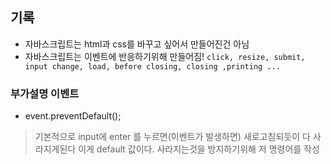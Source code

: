 ## 기록

- 자바스크립트는 html과 css를 바꾸고 싶어서 만들어진건 아님
- 자바스크립트는 이벤트에 반응하기위해 만들어짐! ```click, resize, submit, input change, load, before closing, closing ,printing ...```


### 부가설명 이벤트

- event.preventDefault();
> 기본적으로 input에 enter 를 누르면(이벤트가 발생하면) 새로고침되듯이 다 사라지게된다 이게 default 값이다. 사라지는것을 방지하기위해 저 명령어를 작성
